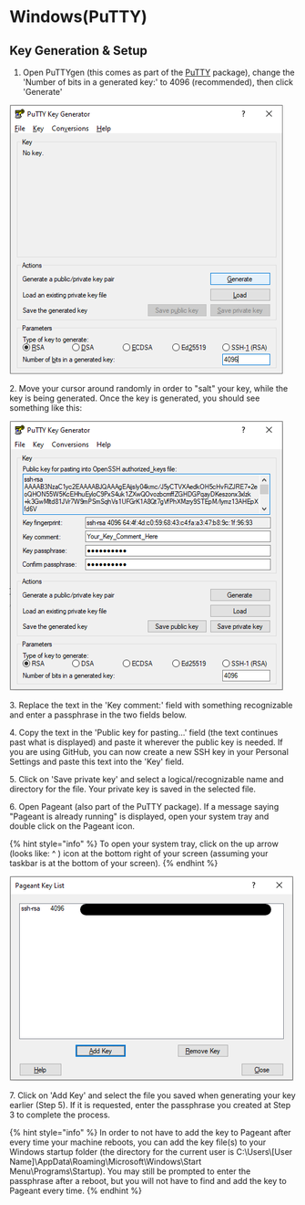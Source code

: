 # Windows(PuTTY)

## Key Generation & Setup

1. Open PuTTYgen (this comes as part of the [PuTTY](https://www.chiark.greenend.org.uk/\~sgtatham/putty/latest.html) package), change the 'Number of bits in a generated key:' to 4096 (recommended), then click 'Generate'

![](<../../../.gitbook/assets/image (4).png>)

2\. Move your cursor around randomly in order to "salt" your key, while the key is being generated. Once the key is generated, you should see something like this:

![](<../../../.gitbook/assets/image (6) (1).png>)

3\. Replace the text in the 'Key comment:' field with something recognizable and enter a passphrase in the two fields below.&#x20;

4\. Copy the text in the 'Public key for pasting...' field (the text continues past what is displayed) and paste it wherever the public key is needed. If you are using GitHub, you can now create a new SSH key in your Personal Settings and paste this text into the 'Key' field.&#x20;

5\. Click on 'Save private key' and select a logical/recognizable name and directory for the file. Your private key is saved in the selected file.

6\. Open Pageant (also part of the PuTTY package). If a message saying "Pageant is already running" is displayed, open your system tray and double click on the Pageant icon.

{% hint style="info" %}
To open your system tray, click on the up arrow (looks like: ^ ) icon at the bottom right of your screen (assuming your taskbar is at the bottom of your screen).
{% endhint %}

![](<../../../.gitbook/assets/image (5).png>)

7\. Click on 'Add Key' and select the file you saved when generating your key earlier (Step 5). If it is requested, enter the passphrase you created at Step 3 to complete the process.

{% hint style="info" %}
In order to not have to add the key to Pageant after every time your machine reboots, you can add the key file(s) to your Windows startup folder (the directory for the current user is C:\Users\\\[User Name]\AppData\Roaming\Microsoft\Windows\Start Menu\Programs\Startup). You may still be prompted to enter the passphrase after a reboot, but you will not have to find and add the key to Pageant every time.
{% endhint %}

